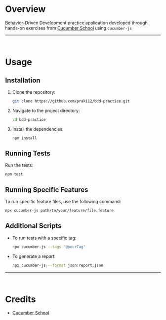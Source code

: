 # Overview
 Behavior-Driven Development practice application developed through hands-on exercises from [Cucumber School](https://school.cucumber.io/courses/bdd-with-cucumber-javascript) using `cucumber-js`

<hr>
<br>

# Usage
## Installation

1. Clone the repository:
    ```sh
    git clone https://github.com/prak112/bdd-practice.git
    ```
2. Navigate to the project directory:
    ```sh
    cd bdd-practice
    ```
3. Install the dependencies:
    ```sh
    npm install
    ```

## Running Tests

Run the tests:
```sh
npm test
```

## Running Specific Features

To run specific feature files, use the following command:
```sh
npx cucumber-js path/to/your/feature/file.feature
```

## Additional Scripts

- To run tests with a specific tag:
    ```sh
    npx cucumber-js --tags "@yourTag"
    ```
- To generate a report:
    ```sh
    npx cucumber-js --format json:report.json
    ```


<hr>
<br>

# Credits
- [Cucumber School](https://school.cucumber.io/collections)
